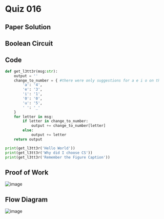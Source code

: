 # Quiz 016

## Paper Solution

## Boolean Circuit

## Code
```.py
def get_l3tt3r(msg:str):
    output = ''
    change_to_number = { #there were only suggestions for a e i o on the slides, but I needed to do it for all vowels, so I just chose 5.
        'a': '4',
        'e': '3',
        'i': '1',
        '0': '0',
        'u': '5',
        ' ': '_'
    }
    for letter in msg:
        if letter in change_to_number:
            output += change_to_number[letter]
        else:
            output += letter
    return output

print(get_l3tt3r('Hello World'))
print(get_l3tt3r('Why did I choose CS'))
print(get_l3tt3r('Remember the Figure Caption'))
```
## Proof of Work
![image](https://github.com/user-attachments/assets/5becc09c-4900-48e0-b873-3e4edd6ae3f5)

## Flow Diagram
![image](https://github.com/user-attachments/assets/52b0ece4-bfe4-49a4-b51c-66ecf41e9a01)
